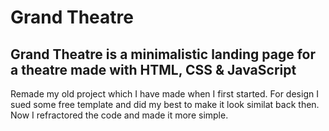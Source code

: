 # Grand Theatre

## Grand Theatre is a minimalistic landing page for a theatre made with HTML, CSS & JavaScript

Remade my old project which I have made when I first started. For design I sued some free template and did my best to make it look similat back then. Now I refractored the code and made it more simple. 
